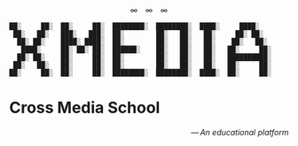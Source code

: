 <!-- &#x2727;&emsp;&#x2727;&emsp;&#x2727; -->
<p align="center">&#x221E;&emsp;&#x221E;&emsp;&#x221E;</p>

```
██░     ██░  ██░     ██░  ████████░  ████████░  ████░     ████░
 ██░   ██░   ███░   ███░  ██░        ██░   ██░   ██░     ██░ ██░
  ██░ ██░    ████░ ████░  ██░        ██░   ██░   ██░    ██░   ██░
   ████░     ██░ ██░ ██░  ██████░    ██░   ██░   ██░   ██░     ██░
  ██░ ██░    ██░     ██░  ██░        ██░   ██░   ██░   ██████████░
 ██░   ██░   ██░     ██░  ██░        ██░   ██░   ██░   ██░     ██░
██░     ██░  ██░     ██░  ████████░  ████████░  ████░  ██░     ██░
```
Cross Media School
==================

<p align="right">
<i>&mdash;&thinsp;An educational platform</i></p>

